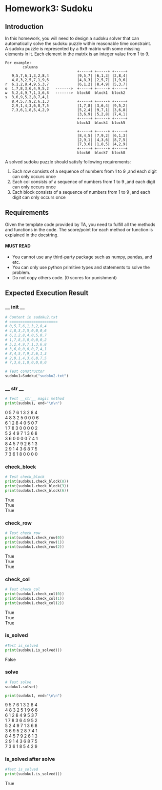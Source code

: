 # Homework3: Sudoku
## Introduction
In this homework, you will need to design a sudoku solver that can automatically solve the sudoku puzzle within reasonable time constraint.<br>
A sudoku puzzle is represented by a 9x9 matrix with some missing elements in it. Each element in the matrix is an integer value from 1 to 9.
```
For example:
        columns
                                 +-----+ +-----+ +-----+
   9,5,7,6,1,3,2,8,4             |9,5,7| |6,1,3| |2,8,4|
   4,8,3,2,5,7,1,9,6             |4,8,3| |2,5,7| |1,9,6|
r  6,1,2,8,4,9,5,3,7             |6,1,2| |8,4,9| |5,3,7|
o  1,7,8,3,6,4,9,5,2   ------->  +-----+ +-----+ +-----+
w  5,2,4,9,7,1,3,6,8   ------->  block0  block1  block2
s  3,6,9,5,2,8,7,4,1
   8,4,5,7,9,2,6,1,3             +-----+ +-----+ +-----+
   2,9,1,4,3,6,8,7,5             |1,7,8| |3,6,4| |9,5,2|
   7,3,6,1,8,5,4,2,9             |5,2,4| |9,7,1| |3,6,8|
                                 |3,6,9| |5,2,8| |7,4,1|
                                 +-----+ +-----+ +-----+
                                 block3  block4  block5
                                 
                                 +-----+ +-----+ +-----+
                                 |8,4,5| |7,9,2| |6,1,3|
                                 |2,9,1| |4,3,6| |8,7,5|
                                 |7,3,6| |1,8,5| |4,2,9|
                                 +-----+ +-----+ +-----+
                                 block6  block7  block8
```
A solved sudoku puzzle should satisfy following requirements:
1. Each row consists of a sequence of numbers from 1 to 9 ,and each digit can only occurs once
2. Each col consists of a sequence of numbers from 1 to 9 ,and each digit can only occurs once
3. Each block consists of a sequence of numbers from 1 to 9 ,and each digit can only occurs once

## Requirements
Given the template code provided by TA, you need to fulfill all the methods and functions in the code. The score/point for each method or function is explained in the docstring.
#### MUST READ
+ You cannot use any third-party package such as numpy, pandas, and etc.
+ You can only use python primitive types and statements to solve the problem.
+ Do not copy others code. (0 scores for punishment)

## Expected Execution Result
### __ init __
```python
# Content in sudoku2.txt
# ======================
# 0,5,7,6,1,3,2,8,4
# 4,8,3,2,5,0,0,0,6
# 6,1,2,8,4,0,5,0,7
# 1,7,8,3,0,0,0,0,2
# 5,2,4,9,7,1,3,6,8
# 3,6,0,0,0,0,7,4,1
# 8,4,5,7,9,2,6,1,3
# 2,9,1,4,3,6,8,7,5
# 7,3,6,1,8,0,0,0,0

# Test constructor
sudoku1=Sudoku("sudoku2.txt")
```
### __ str __
```python
# Test __str__ magic method
print(sudoku1, end="\n\n")
```
0  5  7  6  1  3  2  8  4<br>
4  8  3  2  5  0  0  0  6<br>
6  1  2  8  4  0  5  0  7<br>
1  7  8  3  0  0  0  0  2<br>
5  2  4  9  7  1  3  6  8<br>
3  6  0  0  0  0  7  4  1<br>
8  4  5  7  9  2  6  1  3<br>
2  9  1  4  3  6  8  7  5<br>
7  3  6  1  8  0  0  0  0

### check_block
```python
# Test check_block
print(sudoku1.check_block(0))
print(sudoku1.check_block(3))
print(sudoku1.check_block(6))
```
True<br>
True<br>
True

### check_row
```python
# Test check_row
print(sudoku1.check_row(0))
print(sudoku1.check_row(1))
print(sudoku1.check_row(2))
```
True<br>
True<br>
True

### check_col
```python
# Test check_col
print(sudoku1.check_col(0))
print(sudoku1.check_col(1))
print(sudoku1.check_col(2))
```
True<br>
True<br>
True

### is_solved
```python
#Test is_solved
print(sudoku1.is_solved())
```
False

### solve
```python
# Test solve
sudoku1.solve()

print(sudoku1, end="\n\n")
```
9  5  7  6  1  3  2  8  4<br>
4  8  3  2  5  1  9  6  6<br>
6  1  2  8  4  9  5  3  7<br>
1  7  8  3  6  4  9  5  2<br>
5  2  4  9  7  1  3  6  8<br>
3  6  9  5  2  8  7  4  1<br>
8  4  5  7  9  2  6  1  3<br>
2  9  1  4  3  6  8  7  5<br>
7  3  6  1  8  5  4  2  9

### is_solved after solve
```python
#Test is_solved
print(sudoku1.is_solved())
```
True
